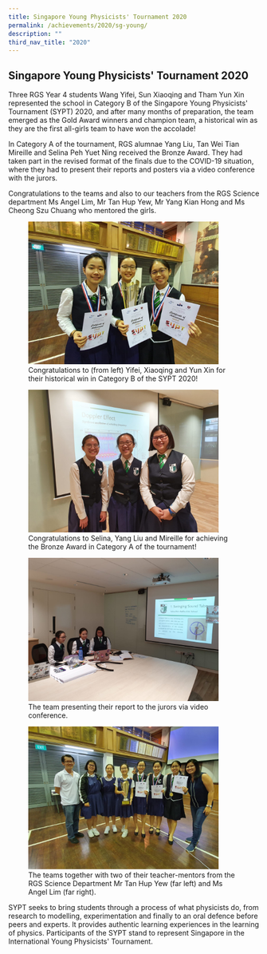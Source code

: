 ```yaml
---
title: Singapore Young Physicists' Tournament 2020
permalink: /achievements/2020/sg-young/
description: ""
third_nav_title: "2020"
---
```

## Singapore Young Physicists' Tournament 2020

Three RGS Year 4 students Wang Yifei, Sun Xiaoqing and Tham Yun Xin represented the school in Category B of the Singapore Young Physicists' Tournament (SYPT) 2020, and after many months of preparation, the team emerged as the Gold Award winners and champion team, a historical win as they are the first all-girls team to have won the accolade!  
  
In Category A of the tournament, RGS alumnae Yang Liu, Tan Wei Tian Mireille and Selina Peh Yuet Ning received the Bronze Award. They had taken part in the revised format of the finals due to the COVID-19 situation, where they had to present their reports and posters via a video conference with the jurors.  
  
Congratulations to the teams and also to our teachers from the RGS Science department Ms Angel Lim, Mr Tan Hup Yew, Mr Yang Kian Hong and Ms Cheong Szu Chuang who mentored the girls.

<figure>
<img src="/images/phyy1.jpg" style="width:90%">
<figcaption>  Congratulations to (from left) Yifei, Xiaoqing and Yun Xin for their historical win in Category B of the SYPT 2020!
 </figcaption>
</figure>

<figure>
<img src="/images/phyy2.jpg" style="width:90%">
<figcaption>  Congratulations to Selina, Yang Liu and Mireille for achieving the Bronze Award in Category A of the tournament!
 </figcaption>
</figure>

<figure>
<img src="/images/phyy3.jpg" style="width:90%">
<figcaption>  The team presenting their report to the jurors via video conference.
 </figcaption>
</figure>

<figure>
<img src="/images/phyy4.jpg" style="width:90%">
<figcaption> The teams together with two of their teacher-mentors from the RGS Science Department Mr Tan Hup Yew (far left) and Ms Angel Lim (far right).
 </figcaption>
</figure>

SYPT seeks to bring students through a process of what physicists do, from research to modelling, experimentation and finally to an oral defence before peers and experts. It provides authentic learning experiences in the learning of physics. Participants of the SYPT stand to represent Singapore in the International Young Physicists' Tournament.